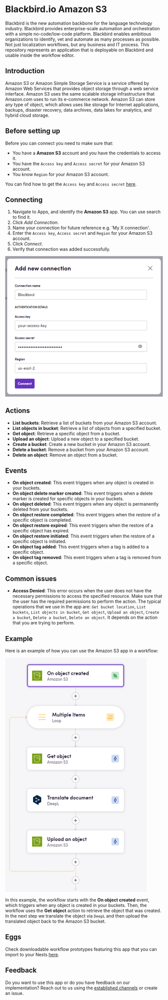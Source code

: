 # Blackbird.io Amazon S3

Blackbird is the new automation backbone for the language technology industry. Blackbird provides enterprise-scale automation and orchestration with a simple no-code/low-code platform. Blackbird enables ambitious organizations to identify, vet and automate as many processes as possible. Not just localization workflows, but any business and IT process. This repository represents an application that is deployable on Blackbird and usable inside the workflow editor.

## Introduction

<!-- begin docs -->

Amazon S3 or Amazon Simple Storage Service is a service offered by Amazon Web Services that provides object storage through a web service interface. Amazon S3 uses the same scalable storage infrastructure that Amazon.com uses to run its e-commerce network. Amazon S3 can store any type of object, which allows uses like storage for Internet applications, backups, disaster recovery, data archives, data lakes for analytics, and hybrid cloud storage.

## Before setting up

Before you can connect you need to make sure that:

- You have a **Amazon S3** account and you have the credentials to access it.
- You have the `Access key` and `Access secret` for your Amazon S3 account.
- You know `Region` for your Amazon S3 account.

You can find how to get the `Access key` and `Access secret` [here](https://support.promax.com/knowledge/amazon-s3).

## Connecting

1. Navigate to Apps, and identify the **Amazon S3** app. You can use search to find it.
2. Click _Add Connection_.
3. Name your connection for future reference e.g. 'My X connection'.
4. Enter the `Access key`, `Access secret` and `Region` for your Amazon S3 account.
5. Click _Connect_.
6. Verify that connection was added successfully.

![connection](image/README/connection.png)

## Actions

- **List buckets**: Retrieve a list of buckets from your Amazon S3 account. 
- **List objects in bucket**: Retrieve a list of objects from a specified bucket. 
- **Get object**: Retrieve a specific object from a bucket.
- **Upload an object**: Upload a new object to a specified bucket.
- **Create a bucket**: Create a new bucket in your Amazon S3 account.
- **Delete a bucket**: Remove a bucket from your Amazon S3 account.
- **Delete an object**: Remove an object from a bucket.

## Events

- **On object created**: This event triggers when any object is created in your buckets.
- **On object delete marker created**: This event triggers when a delete marker is created for specific objects in your buckets.
- **On object deleted**: This event triggers when any object is permanently deleted from your buckets.
- **On object restore completed**: This event triggers when the restore of a specific object is completed.
- **On object restore expired**: This event triggers when the restore of a specific object has expired.
- **On object restore initiated**: This event triggers when the restore of a specific object is initiated.
- **On object tag added**: This event triggers when a tag is added to a specific object.
- **On object tag removed**: This event triggers when a tag is removed from a specific object.

## Common issues

- **Access Denied**: This error occurs when the user does not have the necessary permissions to access the specified resource. Make sure that the user has the required permissions to perform the action. The typical operations that we use in the app are: `Get bucket location`, `List buckets`, `List objects in bucket`, `Get object`, `Upload an object`, `Create a bucket`, `Delete a bucket`, `Delete an object`. It depends on the action that you are trying to perform.

## Example

Here is an example of how you can use the Amazon S3 app in a workflow:

![example](image/README/example.png)

In this example, the workflow starts with the **On object created** event, which triggers when any object is created in your buckets. Then, the workflow uses the **Get object** action to retrieve the object that was created. In the next step we translate the object via `DeepL` and then upload the translated object back to the Amazon S3 bucket.

## Eggs

Check downloadable workflow prototypes featuring this app that you can import to your Nests [here](https://docs.blackbird.io/eggs/storage-to-mt/). 

## Feedback

Do you want to use this app or do you have feedback on our implementation? Reach out to us using the [established channels](https://www.blackbird.io/) or create an issue.

<!-- end docs -->
